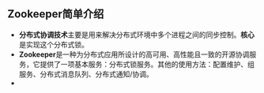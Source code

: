 ## Zookeeper简单介绍

+ **分布式协调技术**主要是用来解决分布式环境中多个进程之间的同步控制。**核心**是实现这个分布式锁。
+ **Zookeeper**是一种为分布式应用所设计的高可用、高性能且一致的开源协调服务，它提供了一项基本服务：分布式锁服务。其他的使用方法：配置维护、组服务、分布式消息队列、分布式通知/协调。
+ 



